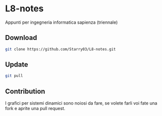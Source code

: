 # L8-notes

Appunti per ingegneria informatica sapienza (triennale)

## Download

```sh
git clone https://github.com/Starry03/L8-notes.git
```

## Update

```sh
git pull
```

## Contribution

I grafici per sistemi dinamici sono noiosi da fare, se volete farli voi fate una fork e aprite una pull request.
